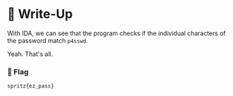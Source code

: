 # 🔑 Write-Up

With IDA, we can see that the program checks if the individual characters of the password match `p4sswd`. 

Yeah. That's all.


### 🚩 Flag 

```plain
spritz{ez_pass}
```